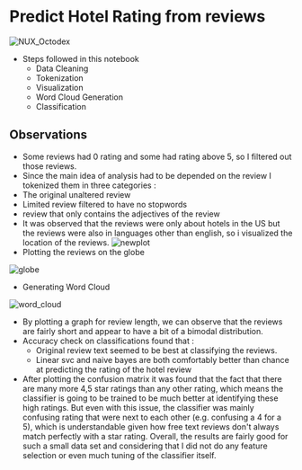# Predict Hotel Rating from reviews
![NUX_Octodex](https://user-images.githubusercontent.com/64835443/137617657-bdc4dcdf-617c-4b0c-a811-02891277be27.gif)

- Steps followed in this notebook
  - Data Cleaning
  - Tokenization
  - Visualization 
  - Word Cloud Generation
  - Classification
 
 ## Observations 
 - Some reviews had 0 rating and some had rating above 5, so I filtered out those reviews.
 - Since the main idea of analysis had to be depended on the review I tokenized them in three categories : 
  - The original unaltered review
  - Limited review filtered to have no stopwords
  - review that only contains the adjectives of the review
 - It was observed that the reviews were only about hotels in the US but the reviews were also in languages other than english, so i visualized the location of the reviews.
 ![newplot](https://user-images.githubusercontent.com/64835443/137616502-29c34db6-bad6-4eaa-a465-f1a68b2cd054.png)
 - Plotting the reviews on the globe 
 
![globe](https://user-images.githubusercontent.com/64835443/137616646-896d2035-54cc-4192-b1b4-1c41d9cafbea.png)

- Generating Word Cloud

![word_cloud](https://user-images.githubusercontent.com/64835443/137616836-ae2e1801-bee5-47a9-9310-e19d2b68c910.png)

- By plotting a graph for review length, we can observe that the reviews are fairly short and appear to have a bit of a bimodal distribution.
- Accuracy check on classifications found that :
  - Original review text seemed to be best at classifying the reviews.
  -  Linear svc and naive bayes are both comfortably better than chance at predicting the rating of the hotel review
- After plotting the confusion matrix it was found that the fact that there are many more 4,5 star ratings than any other rating, which means the classifier is going to be trained to be much better at identifying these high ratings.
 But even with this issue, the classifier was mainly confusing rating that were next to each other (e.g. confusing a 4 for a 5), which is understandable given how free text reviews don't always match perfectly with a star rating. Overall, the results are fairly good for such a small data set and considering that I did not do any feature selection or even much tuning of the classifier itself. 
